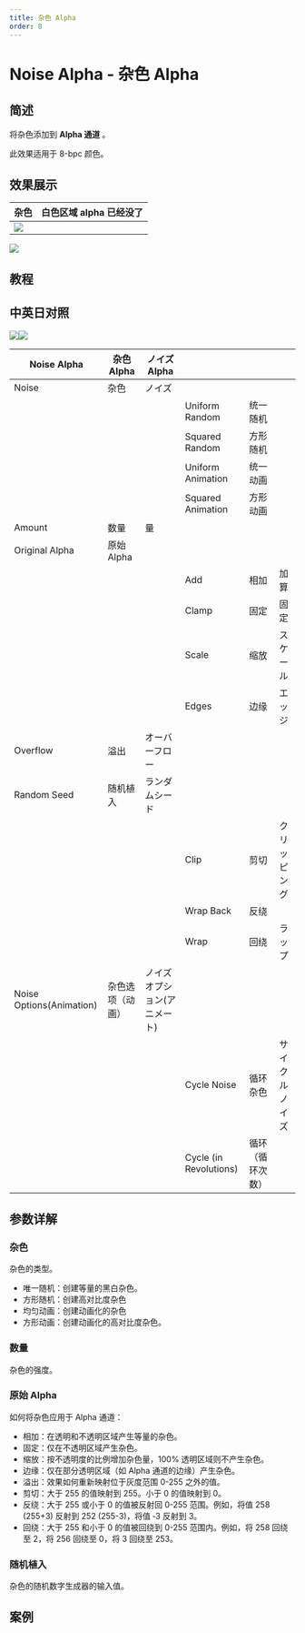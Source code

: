 ```yaml
---
title: 杂色 Alpha
order: 8
---
```


# Noise Alpha - 杂色 Alpha

## 简述

将杂色添加到 **Alpha 通道** 。

此效果适用于 8-bpc 颜色。

## 效果展示

| 杂色                                            | 白色区域 alpha 已经没了 |
| ----------------------------------------------- | ----------------------- |
| ![](https://cdn.yuelili.com/20220103230524.png) |

![](https://cdn.yuelili.com/20220103230707.png)

## 教程

## 中英日对照

![](https://cdn.yuelili.com/20220103224548.png)![](https://cdn.yuelili.com/20220103224552.png)

| Noise Alpha              | 杂色 Alpha       | ノイズ Alpha                 |                        |                  |                |
| ------------------------ | ---------------- | ---------------------------- | ---------------------- | ---------------- | -------------- |
| Noise                    | 杂色             | ノイズ                       |                        |                  |                |
|                          |                  |                              | Uniform Random         | 统一随机         |                |
|                          |                  |                              | Squared Random         | 方形随机         |                |
|                          |                  |                              | Uniform Animation      | 统一动画         |                |
|                          |                  |                              | Squared Animation      | 方形动画         |                |
| Amount                   | 数量             | 量                           |                        |                  |                |
| Original Alpha           | 原始 Alpha       |                              |                        |                  |                |
|                          |                  |                              | Add                    | 相加             | 加算           |
|                          |                  |                              | Clamp                  | 固定             | 固定           |
|                          |                  |                              | Scale                  | 缩放             | スケール       |
|                          |                  |                              | Edges                  | 边缘             | エッジ         |
| Overflow                 | 溢出             | オーバーフロー               |                        |                  |                |
| Random Seed              | 随机植入         | ランダムシード               |                        |                  |                |
|                          |                  |                              | Clip                   | 剪切             | クリッピング   |
|                          |                  |                              | Wrap Back              | 反绕             |                |
|                          |                  |                              | Wrap                   | 回绕             | ラップ         |
| Noise Options(Animation) | 杂色选项（动画） | ノイズオプション(アニメート) |                        |                  |
|                          |                  |                              | Cycle Noise            | 循环杂色         | サイクルノイズ |
|                          |                  |                              | Cycle (in Revolutions) | 循环（循环次数） |                |

## 参数详解

### 杂色

杂色的类型。

- 唯一随机：创建等量的黑白杂色。
- 方形随机：创建高对比度杂色
- 均匀动画：创建动画化的杂色
- 方形动画：创建动画化的高对比度杂色。

### 数量

杂色的强度。

### 原始 Alpha

如何将杂色应用于 Alpha 通道：

- 相加：在透明和不透明区域产生等量的杂色。
- 固定：仅在不透明区域产生杂色。
- 缩放：按不透明度的比例增加杂色量，100% 透明区域则不产生杂色。
- 边缘：仅在部分透明区域（如 Alpha 通道的边缘）产生杂色。
- 溢出：效果如何重新映射位于灰度范围 0-255 之外的值。
- 剪切：大于 255 的值映射到 255。小于 0 的值映射到 0。
- 反绕：大于 255 或小于 0 的值被反射回 0-255 范围。例如，将值 258 (255+3) 反射到 252 (255-3)，将值 ‑3 反射到 3。
- 回绕：大于 255 和小于 0 的值被回绕到 0-255 范围内。例如，将 258 回绕至 2，将 256 回绕至 0，将 3 回绕至 253。

### 随机植入

杂色的随机数字生成器的输入值。

## 案例
